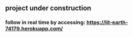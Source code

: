 ## project under construction


### follow in real time by accessing: https://lit-earth-74179.herokuapp.com/
